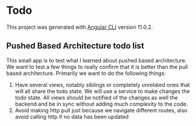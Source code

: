 # Todo

This project was generated with [Angular CLI](https://github.com/angular/angular-cli) version 11.0.2.

## Pushed Based Architecture todo list

This small app is to test what I learned about pushed based architecture. We want to test a few things to really confirm that it is better than the pull based architecture.
Primarily we want to do the following things:

1. Have several views, notably siblings or completely unrelated ones that will all share the todo state. We will use a service to make changes the todo state. All views should be notified of the changes as well the backend and be in sync without adding much complexity to the code.
2. Avoid making http pull just because we navigate different routes, also avoid calling http if no data has been updated
